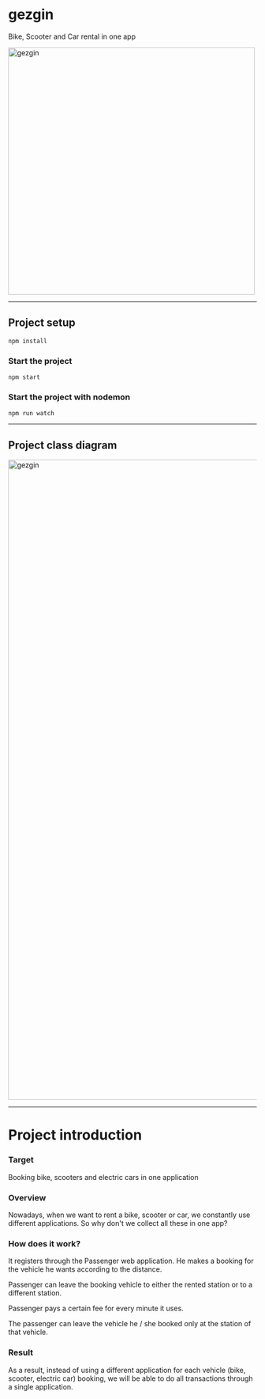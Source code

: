 # gezgin
 
Bike, Scooter and Car rental in one app

<img width="500" alt="gezgin" src="https://user-images.githubusercontent.com/61799852/102913234-8a864700-448f-11eb-8823-1dd850ac08aa.png">

<hr></hr>

## Project setup

```
npm install
```

### Start the project

```
npm start
```

### Start the project with nodemon

```
npm run watch
```
<hr></hr>

## Project class diagram

<img width="1295" alt="gezgin" src="https://user-images.githubusercontent.com/61799852/102913212-83f7cf80-448f-11eb-921c-6327ee4e0ee7.png">

<hr></hr>

# Project introduction

### Target

Booking bike, scooters and electric cars in one application

### Overview

Nowadays, when we want to rent a bike, scooter or car, we constantly use different applications. So why don't we collect all these in one app?

### How does it work?

It registers through the Passenger web application. He makes a booking for the vehicle he wants according to the distance.

Passenger can leave the booking vehicle to either the rented station or to a different station.

Passenger pays a certain fee for every minute it uses.

The passenger can leave the vehicle he / she booked only at the station of that vehicle.

### Result

As a result, instead of using a different application for each vehicle (bike, scooter, electric car) booking, we will be able to do all transactions through a single application.
